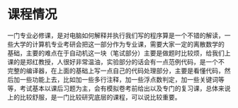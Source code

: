 # 课程情况
一门专业必修课，是对电脑如何解释并执行我们写的程序算是一个不错的解读，一些大学的计算机专业考研会把这一部分作为专业课，需要大家一定的离散数学的
基础，主要的难点在于自动机这一块（笔试部分）主要是做题时比较烦，给我们上课的是郑红教授，人很好非常温油，实验部分的话会有一点范例代码，是一个不
完整的编译器，在上面的基础上写一点自己的代码处理部分，主要是看懂代码，然后加一些功能上去，比如加一些多行注释，加一些浮点数判定，加一些关键词等
等，考试基本以课后习题为主，会有模拟卷考前给出以及专门的复习课，总体来说上的比较舒服，是一门比较研究底层的课程，可以说比较重要。
